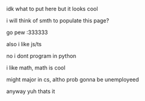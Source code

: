 idk what to put here but it looks cool

i will think of smth to populate this page?

go pew :333333

also i like js/ts

no i dont program in python

i like math, math is cool

might major in cs, altho prob gonna be unemployeed

anyway yuh thats it
